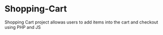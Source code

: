 # Shopping-Cart
Shopping Cart project allowas users to add items into the cart and checkout using PHP and JS

